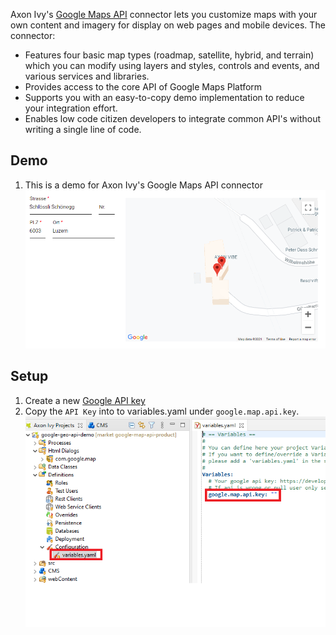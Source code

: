 Axon Ivy's [Google Maps API](https://developers.google.com/maps/documentation/javascript/overview) connector lets you customize maps with your own content and imagery for display on web pages and mobile devices. The connector:

- Features four basic map types (roadmap, satellite, hybrid, and terrain) which you can modify using layers and styles, controls and events, and various services and libraries.
- Provides access to the core API of Google Maps Platform
- Supports you with an easy-to-copy demo implementation to reduce your integration effort.
- Enables low code citizen developers to integrate common API's without writing a single line of code.

## Demo

1. This is a demo for Axon Ivy's Google Maps API connector
![Document Generation](doc/example.PNG)

## Setup

1. Create a new [Google API key](https://developers.google.com/maps/documentation/javascript/get-api-key#creating-api-keys)
2. Copy the `API Key` into to variables.yaml under `google.map.api.key`.
![save-keys](doc/google-api-key.PNG)